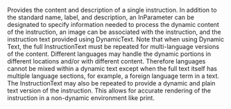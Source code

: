 Provides the content and description of a single instruction. In addition to the standard name, label, and description, an InParameter can be designated to specify information needed to process the dynamic content of the instruction, an image can be associated with the instruction, and the instruction text provided using DynamicText. Note that when using Dynamic Text, the full InstructionText must be repeated for multi-language versions of the content. Different languages may handle the dynamic portions in different locations and/or with different content. Therefore languages cannot be mixed within a dynamic text except when the full text itself has multiple language sections, for example, a foreign language term in a text. The InstructionText may also be repeated to provide a dynamic and plain text version of the instruction. This allows for accurate rendering of the instruction in a non-dynamic environment like print.